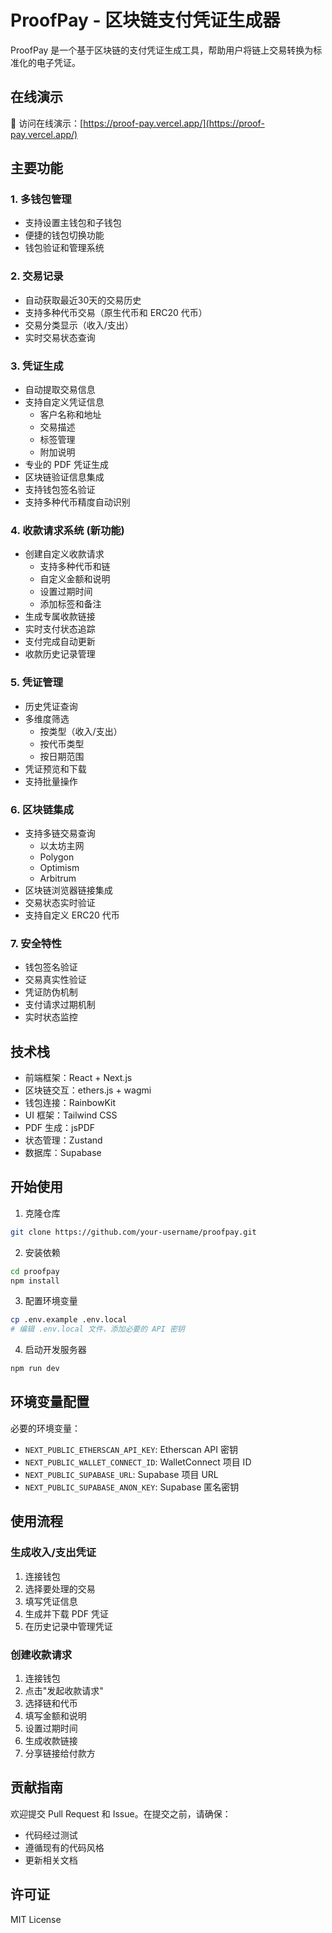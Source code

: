 # ProofPay - 区块链支付凭证生成器

ProofPay 是一个基于区块链的支付凭证生成工具，帮助用户将链上交易转换为标准化的电子凭证。

## 在线演示

🚀 访问在线演示：[https://proof-pay.vercel.app/](https://proof-pay.vercel.app/)

## 主要功能

### 1. 多钱包管理
- 支持设置主钱包和子钱包
- 便捷的钱包切换功能
- 钱包验证和管理系统

### 2. 交易记录
- 自动获取最近30天的交易历史
- 支持多种代币交易（原生代币和 ERC20 代币）
- 交易分类显示（收入/支出）
- 实时交易状态查询

### 3. 凭证生成
- 自动提取交易信息
- 支持自定义凭证信息
  - 客户名称和地址
  - 交易描述
  - 标签管理
  - 附加说明
- 专业的 PDF 凭证生成
- 区块链验证信息集成
- 支持钱包签名验证
- 支持多种代币精度自动识别

### 4. 收款请求系统 (新功能)
- 创建自定义收款请求
  - 支持多种代币和链
  - 自定义金额和说明
  - 设置过期时间
  - 添加标签和备注
- 生成专属收款链接
- 实时支付状态追踪
- 支付完成自动更新
- 收款历史记录管理

### 5. 凭证管理
- 历史凭证查询
- 多维度筛选
  - 按类型（收入/支出）
  - 按代币类型
  - 按日期范围
- 凭证预览和下载
- 支持批量操作

### 6. 区块链集成
- 支持多链交易查询
  - 以太坊主网
  - Polygon
  - Optimism
  - Arbitrum
- 区块链浏览器链接集成
- 交易状态实时验证
- 支持自定义 ERC20 代币

### 7. 安全特性
- 钱包签名验证
- 交易真实性验证
- 凭证防伪机制
- 支付请求过期机制
- 实时状态监控

## 技术栈

- 前端框架：React + Next.js
- 区块链交互：ethers.js + wagmi
- 钱包连接：RainbowKit
- UI 框架：Tailwind CSS
- PDF 生成：jsPDF
- 状态管理：Zustand
- 数据库：Supabase

## 开始使用

1. 克隆仓库
```bash
git clone https://github.com/your-username/proofpay.git
```

2. 安装依赖
```bash
cd proofpay
npm install
```

3. 配置环境变量
```bash
cp .env.example .env.local
# 编辑 .env.local 文件，添加必要的 API 密钥
```

4. 启动开发服务器
```bash
npm run dev
```

## 环境变量配置

必要的环境变量：
- `NEXT_PUBLIC_ETHERSCAN_API_KEY`: Etherscan API 密钥
- `NEXT_PUBLIC_WALLET_CONNECT_ID`: WalletConnect 项目 ID
- `NEXT_PUBLIC_SUPABASE_URL`: Supabase 项目 URL
- `NEXT_PUBLIC_SUPABASE_ANON_KEY`: Supabase 匿名密钥

## 使用流程

### 生成收入/支出凭证
1. 连接钱包
2. 选择要处理的交易
3. 填写凭证信息
4. 生成并下载 PDF 凭证
5. 在历史记录中管理凭证

### 创建收款请求
1. 连接钱包
2. 点击"发起收款请求"
3. 选择链和代币
4. 填写金额和说明
5. 设置过期时间
6. 生成收款链接
7. 分享链接给付款方

## 贡献指南

欢迎提交 Pull Request 和 Issue。在提交之前，请确保：
- 代码经过测试
- 遵循现有的代码风格
- 更新相关文档

## 许可证

MIT License
